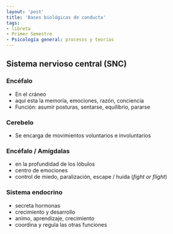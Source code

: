 ```yaml
---
layout: 'post'
title: 'Bases biológicas de conducta'
tags:
- libreta
- Primer Semestre
- Psicología general: procesos y teorías
---
```


## Sistema nervioso central (SNC)

### Encéfalo

* En el cráneo
* aquí esta la memoria, emociones, razón, conciencia 
* Función: asumir posturas,  sentarse, equilibrio, pararse

### Cerebelo

* Se encarga de movimientos voluntarios e involuntarios

### Encéfalo / Amígdalas

* en la profundidad de los lóbulos
* centro de emociones
* control de miedo, paralización, escape / huida (*fight or flight*)

### Sistema endocrino

* secreta hormonas
* crecimiento y desarrollo
* animo, aprendizaje, crecimiento
* coordina y regula las otras funciones

